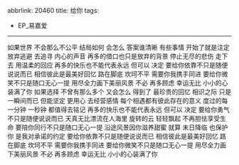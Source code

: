 abbrlink: 20460
title: 给你
tags:
  - EP_易嘉爱
---
如果世界 不会那么不公平
结局如何 会怎么 答案谁清晰
有些事情 开始了就是注定
放弃逃避 去追寻 内心的声音
再多的借口也只是放弃的背景
停止无尽的悲伤 走下去
用温柔的回应
再多的快乐也不能代表永远
但可以 决定
要给你依靠不只是随便说说而已
相信彼此是最美好回忆
路在脚底 坎坷不平
需要你我携手同进
要给你微笑不只是随口无心一提
用尽全力画下美丽风景
不必 再多顾虑
幸运无比 小小的心装满了你
如果选择 不曾有那么多个
又会怎么 得到了 最珍贵的回忆
相识之际 只是一瞬间而已
但能坚定 更用心 去经营感情
每个相遇都有彼此存在的意义
度过的每一分钟 一秒钟
都值得去铭记
再多的快乐也不能代表永远
但可以 决定
要给你勇气不只是随便说说而已
天真无比漂流在人海里
旋转的云 轻轻飘起
不再胆怯享受生命
要陪你同行不只是随口无心一提
沿途风景因你滋养甜蜜
就算 末日降临
也保护你 是我对承诺的约定
要给你依靠不只是随便说说而已
相信彼此是最美好回忆
路在脚底 坎坷不平
需要你我携手同进
要给你微笑不只是随口无心一提
用尽全力画下美丽风景
不必 再多顾虑
幸运无比 小小的心装满了你